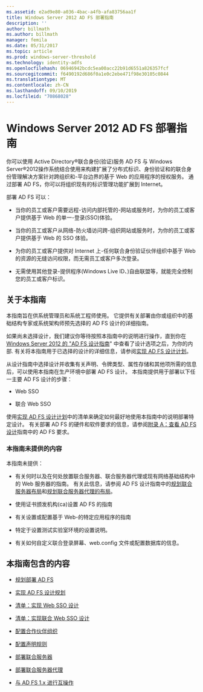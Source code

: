 ```yaml
---
ms.assetid: e2ad9e80-a036-4bac-a4fb-afa83756aa1f
title: Windows Server 2012 AD FS 部署指南
description: ''
author: billmath
ms.author: billmath
manager: femila
ms.date: 05/31/2017
ms.topic: article
ms.prod: windows-server-threshold
ms.technology: identity-adfs
ms.openlocfilehash: 06946942bcdc5ea00acc22b91d6551a826357fcf
ms.sourcegitcommit: f6490192d686f0a1e0c2ebe471f98e30105c0844
ms.translationtype: MT
ms.contentlocale: zh-CN
ms.lasthandoff: 09/10/2019
ms.locfileid: "70868028"
---
```

# <a name="windows-server-2012-ad-fs-deployment-guide"></a>Windows Server 2012 AD FS 部署指南


你可以使用 Active Directory®联合身份\(验证\)服务 AD FS 与 Windows Server®2012操作系统结合使用来构建扩展了分布式标识、身份验证和的联合身份管理解决方案针对跨组织和\-平台边界的基于 Web 的应用程序的授权服务。 通过部署 AD FS，你可以将组织现有的标识管理功能扩展到 Internet。  
  
部署 AD FS 可以：  
  
-   当你的员工或客户需要远程\-访问内部托管的\-网站或服务时，为你的员工或客户提供基于 Web 的单一\-登录\(SSO\)体验。  
  
-   当你的员工或客户从网络\-防火墙访问跨\-组织网站或服务时，为你的员工或客户提供基于 Web 的 SSO 体验。  
  
-   为你的员工或客户提供对 Internet 上\-任何联合身份验证伙伴组织中基于 Web 的资源的无缝访问权限，而无需员工或客户多次登录。  
  
-   无需使用其他登录\-提供程序\(Windows Live ID、\)自由联盟等，就能完全控制您的员工或客户标识。  
  
## <a name="about-this-guide"></a>关于本指南  
本指南旨在供系统管理员和系统工程师使用。 它提供有关部署由你或组织中的基础结构专家或系统架构师预先选择的 AD FS 设计的详细指南。  
  
如果尚未选择设计，我们建议你等待按照本指南中的说明进行操作，直到你在[Windows Server 2012 的 "AD FS 设计指南](https://technet.microsoft.com/library/dd807036.aspx)" 中查看了设计选项之后，为你的内部. 有关将本指南用于已选择的设计的详细信息，请参阅[实现 AD FS 设计计划](Implementing-Your-AD-FS-Design-Plan.md)。  
  
从设计指南中选择设计并收集有关声明、令牌类型、属性存储和其他项所需的信息后，可以使用本指南在生产环境中部署 AD FS 设计。 本指南提供用于部署以下任一主要 AD FS 设计的步骤：  
  
-   Web SSO  
  
-   联合 Web SSO  
  
使用[实现 AD FS 设计计划](Implementing-Your-AD-FS-Design-Plan.md)中的清单来确定如何最好地使用本指南中的说明部署特定设计。 有关部署 AD FS 的硬件和软件要求的信息，请参阅[附录 A：查看 AD FS 设计](https://technet.microsoft.com/library/ff678034.aspx)指南中的 AD FS 要求。  
  
### <a name="what-this-guide-does-not-provide"></a>本指南未提供的内容  
本指南未提供：  
  
-   有关何时以及在何处放置联合服务器、联合服务器代理或现有网络基础结构中的 Web 服务器的指南。 有关此信息，请参阅 AD FS 设计指南中的[规划联合服务器布局](https://technet.microsoft.com/library/dd807069.aspx)和[规划联合服务器代理的布局](https://technet.microsoft.com/library/dd807130.aspx)。  
  
-   使用证书颁发机构\(ca\)设置 AD FS 的指南  
  
-   有关设置或配置基于 Web\-的特定应用程序的指南  
  
-   特定于设置测试实验室环境的设置说明。  
  
-   有关如何自定义联合登录屏幕、web.config 文件或配置数据库的信息。  
  
## <a name="in-this-guide"></a>本指南包含的内容  
  
-   [规划部署 AD FS](Planning-to-Deploy-AD-FS.md)  
  
-   [实现 AD FS 设计规划](Implementing-Your-AD-FS-Design-Plan.md)  
  
-   [清单：实现 Web SSO 设计](Checklist--Implementing-a-Web-SSO-Design.md)  
  
-   [清单：实现联合 Web SSO 设计](Checklist--Implementing-a-Federated-Web-SSO-Design.md)  
  
-   [配置合作伙伴组织](Configuring-Partner-Organizations.md)  
  
-   [配置声明规则](Configuring-Claim-Rules.md)  
  
-   [部署联合服务器](Deploying-Federation-Servers.md)  
  
-   [部署联合服务器代理](Deploying-Federation-Server-Proxies.md)  
  
-   [与 AD FS 1.x 进行互操作](Interoperating-with-AD-FS-1.x.md)  
